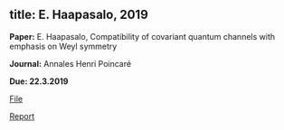 title: E. Haapasalo,  2019
---

**Paper:** E. Haapasalo, Compatibility of covariant quantum channels with emphasis on Weyl symmetry

**Journal:** Annales Henri Poincaré

**Due: 22.3.2019**


[File](haapasalo2019/file.pdf)

[Report](haapasalo2019/report.pdf)


